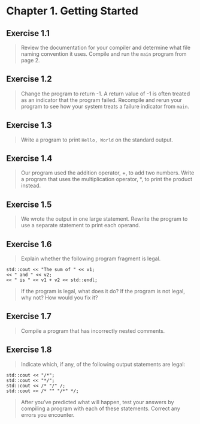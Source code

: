 # Chapter 1. Getting Started

## Exercise 1.1
> Review the documentation for your compiler and determine what file naming convention it uses. Compile and run the `main` program from page 2.

## Exercise 1.2
> Change the program to return -1. A return value of -1 is
often treated as an indicator that the program failed. Recompile and
rerun your program to see how your system treats a failure indicator from
`main`.

## Exercise 1.3
> Write a program to print `Hello, World` on the standard output.

## Exercise 1.4
> Our program used the addition operator, +, to add two numbers. Write a program that uses the multiplication operator, *, to print the product instead.

## Exercise 1.5
> We wrote the output in one large statement. Rewrite the program to use a separate statement to print each operand.

## Exercise 1.6
> Explain whether the following program fragment is legal.

	std::cout << "The sum of " << v1;
	<< " and " << v2;
	<< " is " << v1 + v2 << std::endl;
> If the program is legal, what does it do? If the program is not legal, why not? How would you fix it?

## Exercise 1.7
> Compile a program that has incorrectly nested comments.

## Exercise 1.8
> Indicate which, if any, of the following output statements are legal:

	std::cout << "/*";
	std::cout << "*/";
	std::cout << /* "/" /;
	std::cout << /* "" "/*" */;
> After you’ve predicted what will happen, test your answers by compiling a program with each of these statements. Correct any errors you encounter.
